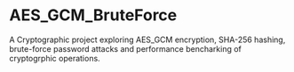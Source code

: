 # AES_GCM_BruteForce
A Cryptographic project exploring AES_GCM encryption, SHA-256 hashing, brute-force password attacks and performance bencharking of cryptogrphic operations.
